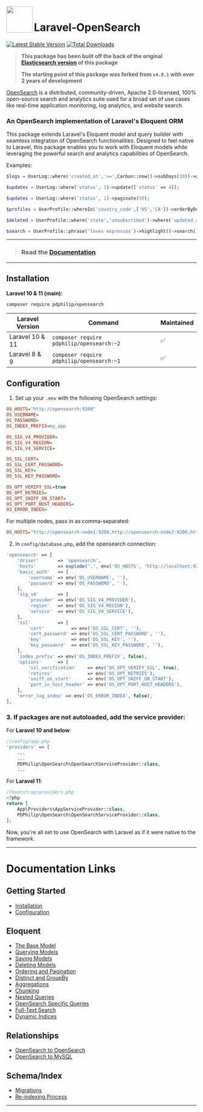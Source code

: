 <img align="left" width="70" height="70" src="https://cdn.snipform.io/pdphilip/opensearch/laravel_opensearch.png">

# Laravel-OpenSearch

[![Latest Stable Version](http://img.shields.io/github/release/pdphilip/laravel-opensearch.svg)](https://packagist.org/packages/pdphilip/laravel-opensearch)
[![Total Downloads](http://img.shields.io/packagist/dm/pdphilip/opensearch.svg)](https://packagist.org/packages/pdphilip/opensearch)


> **This package has been built off the back of the original [Elasticsearch version](https://github.com/pdphilip/laravel-elasticsearch) of this package**
>
> **The starting point of this package was forked from `v4.0.1` with over 2 years of development**

[OpenSearch](https://opensearch.net/) is a distributed, community-driven, Apache 2.0-licensed, 100% open-source search and analytics suite used for a broad set of use cases like real-time application monitoring, log analytics, and website
search.

### An OpenSearch implementation of Laravel's Eloquent ORM

This package extends Laravel's Eloquent model and query builder with seamless integration of OpenSearch functionalities. Designed to feel native to Laravel, this package enables you to work with Eloquent models while leveraging the
powerful search and analytics capabilities of OpenSearch.

Examples:

```php
$logs = UserLog::where('created_at','>=',Carbon::now()->subDays(30))->get();
```

```php
$updates = UserLog::where('status', 1)->update(['status' => 4]);
```

```php
$updates = UserLog::where('status', 1)->paginate(50);
```

```php
$profiles = UserProfile::whereIn('country_code',['US','CA'])->orderByDesc('last_login')->take(10)->get();
```

```php
$deleted = UserProfile::where('state','unsubscribed')->where('updated_at','<=',Carbon::now()->subDays(90))->delete();
```

```php
$search = UserProfile::phrase('loves espressos')->highlight()->search();
```

---
> ### Read the [Documentation](https://opensearch.pdphilip.com/)
---

## Installation

**Laravel 10 & 11 (main):**

```bash
composer require pdphilip/opensearch
```

| Laravel Version | Command                                    | Maintained |
|-----------------|--------------------------------------------|------------|
| Laravel 10 & 11 | `composer require pdphilip/opensearch:~2 ` | ✅          |
| Laravel 8 & 9   | `composer require pdphilip/opensearch:~1`  | ✅          |

## Configuration

1. Set up your `.env` with the following OpenSearch settings:

```ini
OS_HOSTS="http://opensearch:9200"
OS_USERNAME=
OS_PASSWORD=
OS_INDEX_PREFIX=my_app

OS_SIG_V4_PROVIDER=
OS_SIG_V4_REGION=
OS_SIG_V4_SERVICE=

OS_SSL_CERT=
OS_SSL_CERT_PASSWORD=
OS_SSL_KEY=
OS_SSL_KEY_PASSWORD=

OS_OPT_VERIFY_SSL=true
OS_OPT_RETRIES=
OS_OPT_SNIFF_ON_START=
OS_OPT_PORT_HOST_HEADERS=
OS_ERROR_INDEX=
```

For multiple nodes, pass in as comma-separated:

```ini
OS_HOSTS="http://opensearch-node1:9200,http://opensearch-node2:9200,http://opensearch-node3:9200"
```

2. In `config/database.php`, add the opensearch connection:

```php
'opensearch' => [
    'driver'       => 'opensearch',
    'hosts'        => explode(',', env('OS_HOSTS', 'http://localhost:9200')),
    'basic_auth'   => [
        'username' => env('OS_USERNAME', ''),
        'password' => env('OS_PASSWORD', ''),
    ],
    'sig_v4'       => [
        'provider' => env('OS_SIG_V4_PROVIDER'),
        'region'   => env('OS_SIG_V4_REGION'),
        'service'  => env('OS_SIG_V4_SERVICE'),
    ],
    'ssl'          => [
        'cert'          => env('OS_SSL_CERT', ''),
        'cert_password' => env('OS_SSL_CERT_PASSWORD', ''),
        'key'           => env('OS_SSL_KEY', ''),
        'key_password'  => env('OS_SSL_KEY_PASSWORD', ''),
    ],
    'index_prefix' => env('OS_INDEX_PREFIX', false),
    'options'      => [
        'ssl_verification'    => env('OS_OPT_VERIFY_SSL', true),
        'retires'             => env('OS_OPT_RETRIES'),
        'sniff_on_start'      => env('OS_OPT_SNIFF_ON_START'),
        'port_in_host_header' => env('OS_OPT_PORT_HOST_HEADERS'),
    ],
    'error_log_index' => env('OS_ERROR_INDEX', false),
],
```

### 3. If packages are not autoloaded, add the service provider:

For **Laravel 10 and below**:

```php
//config/app.php
'providers' => [
    ...
    ...
    PDPhilip\OpenSearch\OpenSearchServiceProvider::class,
    ...

```

For **Laravel 11**:

```php
//bootstrap/providers.php
<?php
return [
    App\Providers\AppServiceProvider::class,
    PDPhilip\OpenSearch\OpenSearchServiceProvider::class,
];
```

Now, you're all set to use OpenSearch with Laravel as if it were native to the framework.

---

# Documentation Links

## Getting Started

- [Installation](https://opensearch.pdphilip.com/#installation)
- [Configuration](https://opensearch.pdphilip.com/#configuration)

## Eloquent

- [The Base Model](https://opensearch.pdphilip.com/the-base-model)
- [Querying Models](https://opensearch.pdphilip.com/querying-models)
- [Saving Models](https://opensearch.pdphilip.com/saving-models)
- [Deleting Models](https://opensearch.pdphilip.com/deleting-models)
- [Ordering and Pagination](https://opensearch.pdphilip.com/ordering-and-pagination)
- [Distinct and GroupBy](https://opensearch.pdphilip.com/distinct)
- [Aggregations](https://opensearch.pdphilip.com/aggregation)
- [Chunking](https://opensearch.pdphilip.com/chunking)
- [Nested Queries](https://opensearch.pdphilip.com/nested-queries)
- [OpenSearch Specific Queries](https://opensearch.pdphilip.com/os-specific)
- [Full-Text Search](https://opensearch.pdphilip.com/full-text-search)
- [Dynamic Indices](https://opensearch.pdphilip.com/dynamic-indices)

## Relationships

- [OpenSearch to OpenSearch](https://opensearch.pdphilip.com/os-os)
- [OpenSearch to MySQL](https://opensearch.pdphilip.com/os-mysql)

## Schema/Index

- [Migrations](https://opensearch.pdphilip.com/migrations)
- [Re-indexing Process](https://opensearch.pdphilip.com/re-indexing)

---
